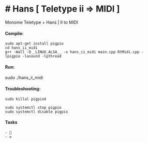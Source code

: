 # # Hans [ Teletype ii => MIDI ] 

Monome Teletype + Hans | II to MIDI

#### Compile:

    sudo apt-get install pigpio
    cd hans_ii_midi
    g++ -Wall -D__LINUX_ALSA__ -o hans_ii_midi main.cpp RtMidi.cpp -lpigpio -lasound -lpthread


#### Run:

sudo ./hans_ii_midi


#### Troubleshooting: 

    sudo killal pigpiod 

    sudo systemctl stop pigpio
    sudo systemctl disable pigpio

#### Tasks

    - 🧹
    - ⚒